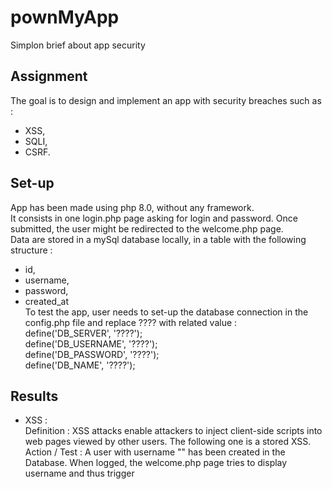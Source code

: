 # pownMyApp
Simplon brief about app security

## Assignment
The goal is to design and implement an app with security breaches such as :  
- XSS,  
- SQLI,  
- CSRF.

## Set-up
App has been made using php 8.0, without any framework.  
It consists in one login.php page asking for login and password. Once submitted, the user might be redirected to the welcome.php page.  
Data are stored in a mySql database locally, in a table with the following structure :  
- id,  
- username,  
- password,  
- created_at  
To test the app, user needs to set-up the database connection in the config.php file and replace ???? with related value :  
define('DB_SERVER', '????');  
define('DB_USERNAME', '????');  
define('DB_PASSWORD', '????');  
define('DB_NAME', '????');  

## Results
- XSS :  
Definition : XSS attacks enable attackers to inject client-side scripts into web pages viewed by other users. The following one is a stored XSS.  
Action / Test : A user with username "<script>alert('XSS');</script>" has been created in the Database. When logged, the welcome.php page tries to display username and thus trigger <script> with the alert('XSS').  
Counter : When displaying the usernames in welcome.php, "echo $_value;" (in the for each loop line 29)  must be replaced by "echo htmlspecialchars($_value);"  
  
- SQLI :  
Definition : SQL injection is a code injection technique used to attack data-driven applications, in which malicious SQL statements are inserted into an entry field for execution.  
Action / Test : The username "' OR 1 = 1 OR'&ndash;&ndash;" is given and the whole user list is returned in welcome.php screen.  
Counter : Line 40 in login.php, replace "$result = mysqli_query($link, $sql);" that executes the request by a set of functions aiming at preparing and sanitize request before executing it. After execution, we can also test if result consists in only 1 line to avoid SQL injection trying to fetch multiple entries :   
  $stmt = mysqli_prepare($link, $sql).   
  mysqli_stmt_bind_param($stmt, "s", $param_username); // Sanitize and escape characteres. 
  $param_username = $username // Coming from $_POST;  
  mysqli_stmt_execute. 
  if(mysqli_stmt_num_rows($stmt) == 1) // Check if results contains one and only one Database entry. 
  
- CSRF :  
Definition : CSRF is a type of malicious exploit of a website where unauthorized commands are submitted from a user that the web application trusts.  
Action / Test :  Nothing is basically implemented at first sight making the app vulnerable to CSRF attack. The counter solution has been implemented line 36 => 45, line 84 => 85 and line 129 => 131 in login.php. Theses lines have been commented out to answer the assignment.
Counter : The solution consists in creating a one-time token, insert it into a hidden field whose value is the token. When the form is submitted, we check if the token exists and we compare its value with the stored one.  
  
  1) $_SESSION['token'] = md5(uniqid(mt_rand(), true)); // Create a token and store it as a session variable.  
  2) Line 129 => 131 : Since html balises does not appear in Read.me, guest is invited to go through the mentionned lines.  
  3) $token = filter_input(INPUT_POST, 'token', FILTER_SANITIZE_STRING);   
  Line 36 => 45, before executing request, test if token has been transmitted with POST method.  
  if (!$token || $token !== $_SESSION['token']) {. 
      // return 405 http status code.  
      header($_SERVER['SERVER_PROTOCOL'] . ' 405 Method Not Allowed');  
     exit;  
  } else {. 
      // process the form. 
  }. 
  

